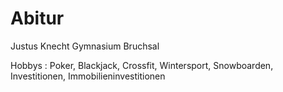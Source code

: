 # Abitur
Justus Knecht Gymnasium Bruchsal 

Hobbys : Poker, Blackjack, Crossfit, Wintersport, Snowboarden, Investitionen, Immobilieninvestitionen 
